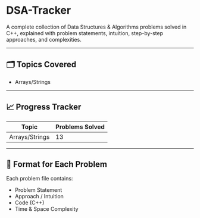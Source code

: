 # DSA-Tracker
A complete collection of Data Structures &amp; Algorithms problems solved in C++, explained with problem statements, intuition, step-by-step approaches, and complexities.

---

## 🗂️ Topics Covered
- Arrays/Strings
  
---

## 📈 Progress Tracker
| Topic | Problems Solved |
|--------|-----------------|
| Arrays/Strings | 13|

---

## 🧩 Format for Each Problem
Each problem file contains:
- Problem Statement
- Approach / Intuition
- Code (C++)
- Time & Space Complexity
